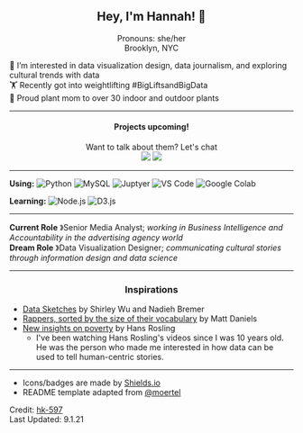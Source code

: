 <h2 align="center"> Hey, I'm Hannah! 👋 </h2>
<p align="center">
 Pronouns: she/her </br>
 Brooklyn, NYC </br>
</p>

👀 I’m interested in data visualization design, data journalism, and exploring cultural trends with data</br>
🏋️ Recently got into weightlifting #BigLiftsandBigData </br>
🌱 Proud plant mom to over 30 indoor and outdoor plants

----
<h4 align="center"> Projects upcoming!</h4>

<p align="center" >
   Want to talk about them? Let's chat </br>
 <a href="https://twitter.com/hkwawu">
  <img src="https://img.shields.io/badge/-Twitter-1DA1F2?style=plastic&logo=twitter&logoColor=white"/></a>
 <a href="https://www.linkedin.com/in/hannah-kwawu-145706ba/">
  <img src="https://img.shields.io/badge/-LinkedIn-0077B5?style=plastic&logo=Linkedin&logoColor=white"/></a>
</p>

----

**Using:** 
![Python](http://img.shields.io/badge/-Python-3776AB?style=flat-square&logo=python&logoColor=brightgreen&color=lightgrey)
![MySQL](http://img.shields.io/badge/-MySQL-3776AB?style=flat-square&logo=mysql&logoColor=white&color=4479A1)
![Juptyer](http://img.shields.io/badge/-Jupyter-%23F7DF1C?style=flat-square&logo=jupyter&logoColor=black&color=F37626)
![VS Code](http://img.shields.io/badge/-VS%20Code-007ACC?style=flat-square&logo=visual-studio-code&logoColor=ffffff)
![Google Colab](https://img.shields.io/badge/-Google%20Colab-05122A?style=flat&logo=google-colab&logoColor=F9AB00)


**Learning:**
![Node.js](https://img.shields.io/badge/-Nodejs-339933?style=flat-square&logo=Node.js&logoColor=ffffff)
![D3.js](https://img.shields.io/badge/-D3js-3776AB?style=flat-square&logo=d3.js&logoColor=orange&color=black)
</br>

----
**Current Role** &#12299;Senior Media Analyst; _working in Business Intelligence and Accountability in the advertising agency world_
<br/>
**Dream Role** &#12299;Data Visualization Designer; _communicating cultural stories through information design and data science_

----

<h3 align = "center">Inspirations</h3>

* [Data Sketches](https://twitter.com/datasketches?lang=en) by Shirley Wu and Nadieh Bremer
* [Rappers, sorted by the size of their vocabulary](https://pudding.cool/projects/vocabulary/index.html) by Matt Daniels
* [New insights on poverty](https://www.ted.com/talks/hans_rosling_new_insights_on_poverty) by Hans Rosling
    * I've been watching Hans Rosling's videos since I was 10 years old. He was the person who made me interested in how data can be used to tell human-centric stories.

------
- Icons/badges are made by [Shields.io](https://shields.io/)
- README template adapted from [@moertel](https://github.com/moertel/moertel/blob/main/README.md)

Credit: [hk-597](https://github.com/hk-597) </br>
Last Updated: 9.1.21
<!---
hk-597/hk-597 is a ✨ special ✨ repository because its `README.md` (this file) appears on your GitHub profile.
You can click the Preview link to take a look at your changes.
--->
